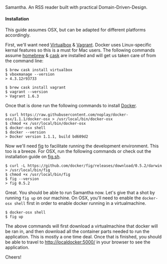 Samantha. An RSS reader built with practical Domain-Driven-Design.

#### Installation

This guide assumes OSX, but can be adapted for different platforms accordingly.

First, we'll want need [Virtualbox](https://www.virtualbox.org) & [Vagrant](http://www.vagrantup.com). Docker uses Linux-specific kernal features so this is a must for Mac users. The following commands assume [homebrew](http://brew.sh) & [cask](http://caskroom.io/) are installed and will get us taken care of from the command line:

```
$ brew cask install virtualbox
$ vboxmanage --version
> 4.3.12r93733

$ brew cask install vagrant
$ vagrant --version
> Vagrant 1.6.3
```

Once that is done run the following commands to install [Docker](http://docker.com/).

```
$ curl https://raw.githubusercontent.com/noplay/docker-osx/1.1.1/docker-osx > /usr/local/bin/docker-osx
$ chmod +x /usr/local/bin/docker-osx
$ docker-osx shell
$ docker --version
> Docker version 1.1.1, build bd609d2
```

Now we'll need [fig](fig.sh) to facilitate running the development environment. This too is a breeze. For OSX, run the following commands or check out the installation guide on [fig.sh](http://fig.sh).

```
$ curl -L https://github.com/docker/fig/releases/download/0.5.2/darwin > /usr/local/bin/fig
$ chmod +x /usr/local/bin/fig
$ fig --version
> fig 0.5.2
```

Great. You should be able to run Samantha now. Let's give that a shot by running `fig up` on our machine. On OSX, you'll need to enable the `docker-osx shell` first in order to enable docker running in a virtualmachine.

```
$ docker-osx shell
$ fig up
```

The above commands will first download a virtualmachine that docker will be ran in, and then download all the container parts needed to run the application. This is mostly a one time deal. Once that is finished, you should be able to travel to [http://localdocker:5000/](http://localdocker:5000/) in your browser to see the application.

Cheers!